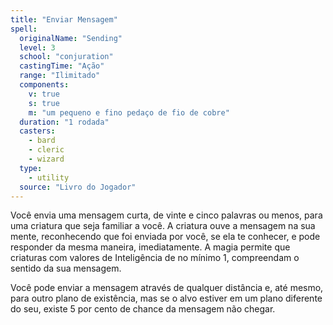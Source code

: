 ```yaml
---
title: "Enviar Mensagem"
spell:
  originalName: "Sending"
  level: 3
  school: "conjuration"
  castingTime: "Ação"
  range: "Ilimitado"
  components:
    v: true
    s: true
    m: "um pequeno e fino pedaço de fio de cobre"
  duration: "1 rodada"
  casters:
    - bard
    - cleric
    - wizard
  type:
    - utility
  source: "Livro do Jogador"
---
```


Você envia uma mensagem curta, de vinte e cinco palavras ou menos, para uma criatura que seja familiar a você. A criatura ouve a mensagem na sua mente, reconhecendo que foi enviada por você, se ela te conhecer, e pode responder da mesma maneira, imediatamente. A magia permite que criaturas com valores de Inteligência de no mínimo 1, compreendam o sentido da sua mensagem.

Você pode enviar a mensagem através de qualquer distância e, até mesmo, para outro plano de existência, mas se o alvo estiver em um plano diferente do seu, existe 5 por cento de chance da mensagem não chegar.
